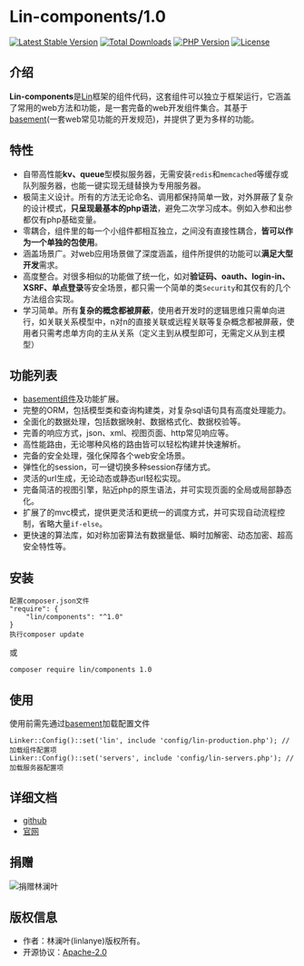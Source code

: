 # Lin-components/1.0
[![Latest Stable Version](https://poser.pugx.org/lin/components/v/stable)](https://packagist.org/packages/lin/components)
[![Total Downloads](https://poser.pugx.org/lin/components/downloads)](https://packagist.org/packages/lin/components)
[![PHP Version](https://img.shields.io/badge/php-%3E%3D7.2-8892BF.svg)](http://www.php.net/)
[![License](https://poser.pugx.org/lin/components/license)](https://packagist.org/packages/lin/components)

## 介绍

**Lin-components**是[Lin](https://www.lin-php.com)框架的组件代码，这套组件可以独立于框架运行，它涵盖了常用的web方法和功能，是一套完备的web开发组件集合。其基于[basement](https://github.com/linlanye/basement)(一套web常见功能的开发规范)，并提供了更为多样的功能。

## 特性

* 自带高性能**kv、queue**型模拟服务器，无需安装`redis`和`memcached`等缓存或队列服务器，也能一键实现无缝替换为专用服务器。
* 极简主义设计。所有的方法无论命名、调用都保持简单一致，对外屏蔽了复杂的设计模式，**只呈现最基本的php语法**，避免二次学习成本。例如入参和出参都仅有php基础变量。
* 零耦合，组件里的每一个小组件都相互独立，之间没有直接性耦合，**皆可以作为一个单独的包使用**。
* 涵盖场景广。对web应用场景做了深度涵盖，组件所提供的功能可以**满足大型开发**需求。
* 高度整合。对很多相似的功能做了统一化，如对**验证码、oauth、login-in、XSRF、单点登录**等安全场景，都只需一个简单的类`Security`和其仅有的几个方法组合实现。
* 学习简单。所有**复杂的概念都被屏蔽**，使用者开发时的逻辑思维只需单向进行，如关联关系模型中，n对n的直接关联或远程关联等复杂概念都被屏蔽，使用者只需考虑单方向的主从关系（定义主到从模型即可，无需定义从到主模型）


## 功能列表

* [basement组件](https://github.com/linlanye/basement)及功能扩展。
* 完整的ORM，包括模型类和查询构建类，对复杂sql语句具有高度处理能力。
* 全面化的数据处理，包括数据映射、数据格式化、数据校验等。
* 完善的响应方式，json、xml、视图页面、http常见响应等。
* 高性能路由，无论哪种风格的路由皆可以轻松构建并快速解析。
* 完备的安全处理，强化保障各个web安全场景。
* 弹性化的session，可一键切换多种session存储方式。
* 灵活的url生成，无论动态或静态url轻松实现。
* 完备简洁的视图引擎，贴近php的原生语法，并可实现页面的全局或局部静态化。
* 扩展了的mvc模式，提供更灵活和更统一的调度方式，并可实现自动流程控制，省略大量`if-else`。
* 更快速的算法库，如对称加密算法有数据量低、瞬时加解密、动态加密、超高安全特性等。

## 安装

```
配置composer.json文件
"require": {
    "lin/components": "^1.0"
}
执行composer update
```
或
```
composer require lin/components 1.0
```

## 使用

使用前需先通过[basement](https://github.com/linlanye/basement)加载配置文件
```
Linker::Config()::set('lin', include 'config/lin-production.php'); //加载组件配置项
Linker::Config()::set('servers', include 'config/lin-servers.php'); //加载服务器配置项
```


## 详细文档

* [github](https://github.com/linlanye/lin-docs)
* [官网](https://docs.lin-php.com)

## 捐赠
![捐赠林澜叶](http://img.lin-php.com/donations.png)

## 版权信息
* 作者：林澜叶(linlanye)版权所有。
* 开源协议：[Apache-2.0](LICENSE)

